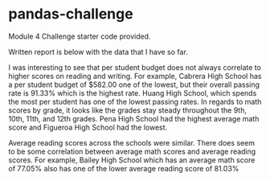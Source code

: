 # pandas-challenge
Module 4 Challenge
starter code provided.

Written report is below with the data that I have so far.

I was interesting to see that per student budget does not always correlate to higher scores on reading and writing. For example, Cabrera High School has a per student budget of $582.00 one of the lowest, but their overall passing rate is 91.33% which is the highest rate. Huang High School, which spends the most per student has one of the lowest passing rates.
In regards to math scores by grade, it looks like the grades stay steady throughout the 9th, 10th, 11th, and 12th grades. Pena High School had the highest average math score and Figueroa High School had the lowest.

Average reading scores across the schools were similar. There does seem to be some correlation between average math scores and average reading scores. For example, Bailey High School which has an average math score of 77.05% also has one of the lower average reading score of 81.03%
